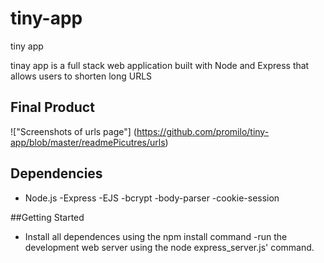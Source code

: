 # tiny-app
tiny app

tinay app is a full stack web application built with Node and Express that allows users to shorten long URLS 

## Final Product

!["Screenshots of urls page"] (https://github.com/promilo/tiny-app/blob/master/readmePicutres/urls)

## Dependencies

- Node.js
-Express
-EJS
-bcrypt
-body-parser
-cookie-session

##Getting Started

- Install all dependences using the npm install command
-run the development web server using the node express_server.js' command. 



